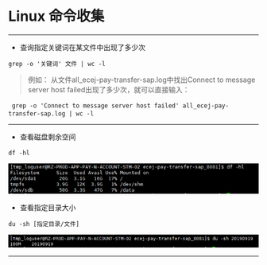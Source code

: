 # Linux 命令收集

---
- 查询指定关键词在某文件中出现了多少次
```
grep -o '关键词' 文件 | wc -l
```

> 例如：
>  从文件all_ecej-pay-transfer-sap.log中找出Connect to message server host failed出现了多少次，就可以直接输入：

```
 grep -o 'Connect to message server host failed' all_ecej-pay-transfer-sap.log | wc -l
```

---

-  查看磁盘剩余空间

```
df -hl
```

![image](https://github.com/nidagewcc/images/blob/master/linux_command1.png?raw=true)

- 查看指定目录大小

```
du -sh [指定目录/文件]
```
![image](https://github.com/nidagewcc/images/blob/master/linux_command2.png?raw=true)


---